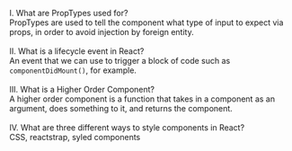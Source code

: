 I. What are PropTypes used for? <br>
    PropTypes are used to tell the component what type of input to expect via props, in order to avoid injection by foreign entity. <br> <br>
II. What is a lifecycle event in React? <br>
    An event that we can use to trigger a block of code such as `componentDidMount()`, for example. <br> <br>
III. What is a Higher Order Component? <br>
    A higher order component is a function that takes in a component as an argument, does something to it, and returns the component. <br> <br>
IV. What are three different ways to style components in React? <br>
    CSS, reactstrap, syled components